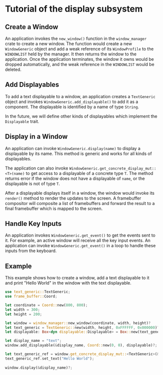 # Tutorial of the display subsystem

## Create a Window

An application invokes the `new_window()` function in the `window_manager` crate to create a new window. The function would create a new `WindowGeneric` object and add a weak reference of its `WindowProfile` to the `WINDOWLIST` held by the manager. It then returns the window to the application. Once the application terminates, the window it owns would be dropped automatically, and the weak reference in the `WINDOWLIST` would be deleted.

## Add Displayables

To add a text displayable to a window, an application creates a `TextGeneric` object and invokes `WindowGeneric.add_displayable()` to add it as a component. The displayable is identified by a name of type `String`. 

In the future, we will define other kinds of displayables which implement the `Displayable` trait.

## Display in a Window

An application can invoke `WindowGeneric.display(name)` to display a displayable by its name. This method is generic and works for all kinds of displayables. 

The application can also invoke `WindowGeneric.get_concrete_display_mut::<T>(name)` to get access to a displayable of a concrete type `T`. The method returns error if the window does not have a displayable of `name`, or the displayable is not of type `T`.

After a displayable displays itself in a window, the window would invoke its `render()` method to render the updates to the screen. A framebuffer compositor will composite a list of framebuffers and forward the result to a final framebuffer which is mapped to the screen.

## Handle Key Inputs
An application invokes `WindowGeneric.get_event()` to get the events sent to it. For example, an active window will receive all the key input events. An application can invoke `WindowGeneric.get_event()` in a loop to handle these inputs from the keyboard.

## Example
This example shows how to create a window, add a text displayable to it and print "Hello World" in the window with the text displayable.

```rust
use text_generic::TextGeneric;
use frame_buffer::Coord;

let coordinate = Coord::new(800, 800);
let width = 300;
let height = 200;

let window = window_manager::new_window(coordinate, width, height)?
let text_generic = TextGeneric::new(width, height, 0xFFFFFF, 0x000000)?
let displayable: Box<dyn displayable::Displayable> = Box::new(text_generic);

let display_name = "text";
window.add_displayable(&display_name, Coord::new(0, 0), displayable)?;

let text_generic_ref = window.get_concrete_display_mut::<TextGeneric>(&display_name)?;
text_generic_ref.set_text("Hello World");
            
window.display(&display_name)?;
```